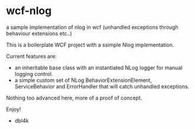 # wcf-nlog
a sample implementation of nlog in wcf (unhandled exceptions through behaviour extensions etc..)

This is a boilerplate WCF project with a ssimple Nlog implementation.

Current features are:

* an inheritable base class with an instantiated NLog logger for manual logging control.
* a simple custom set of NLog BehaviorExtensionElement, ServiceBehavior and ErrorHandler that will catch unhandled exceptions.

Nothing too advanced here, more of a proof of concept.

Enjoy!

- dbl4k
